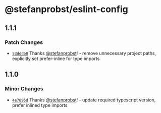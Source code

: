# @stefanprobst/eslint-config

## 1.1.1

### Patch Changes

- [`53dddb0`](https://github.com/stefanprobst/eslint-config/commit/53dddb0868f758b3920598fda987f6f5a30cdaa6)
  Thanks [@stefanprobst](https://github.com/stefanprobst)! - remove unnecessary project paths,
  explicitly set prefer-inline for type imports

## 1.1.0

### Minor Changes

- [`4e7895d`](https://github.com/stefanprobst/eslint-config/commit/4e7895d5949e80341855a152cb2a5c2112349b14)
  Thanks [@stefanprobst](https://github.com/stefanprobst)! - update required typescript version,
  prefer inlined type imports
